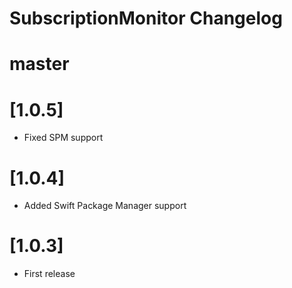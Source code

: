SubscriptionMonitor Changelog
=============================

# master

# [1.0.5]
 
 - Fixed SPM support

# [1.0.4]

 - Added Swift Package Manager support

# [1.0.3]

 - First release

